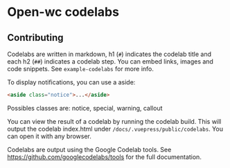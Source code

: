 # Open-wc codelabs

## Contributing

Codelabs are written in markdown, h1 (`#`) indicates the codelab title and each h2 (`##`) indicates a codelab step. You can embed links, images and code snippets. See `example-codelabs` for more info.

To display notifications, you can use a aside:

```html
<aside class="notice">...</aside>
```

Possibles classes are: notice, special, warning, callout

You can view the result of a codelab by running the codelab build. This will output the codelab index.html under `/docs/.vuepress/public/codelabs`. You can open it with any browser.

Codelabs are output using the Google Codelab tools. See https://github.com/googlecodelabs/tools for the full documentation.
